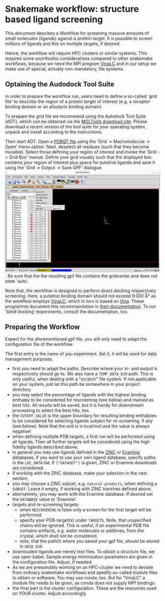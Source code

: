 # Snakemake workflow: structure based ligand screening

This document descibes a Workflow for screening massive amounts of small molecules (ligands) against a protein target. It is possible to screen millions of ligands and this on multiple targets, if desired. 

Hence, the workflow will require HPC clusters or similar systems. This requires some unorthodox considerations compared to other snakemake workflows, because we need the MPI program [VinaLC](https://github.com/XiaohuaZhangLLNL/VinaLC) and in our setup we make use of special, actually non-mandatory, file systems.


## Optaining the Audodock Tool Suite

In order to prepare the workflow run, users need to define a so-called 'grid file' to describe the region of a protein target of interest (e.g. a receptor binding domain or an allosteric binding domain). 

To prepare the grid file we recommend using the Autodock Tool Suite (ADT), which can be obtained via the [MGLTools download site](https://ccsb.scripps.edu/mgltools/downloads/). Please download a recent version of the tool suite for your operating system, unpack and install according to the instructions.

Then start ADT. Open a [PDBQT file](https://userguide.mdanalysis.org/1.0.0/formats/reference/pdbqt.html#pdbqt-specification) using the 'Grid -> Macromolecule -> Open' menu option. Next, deselect all residues (such that they become invisible). Select those defining your region of interest and invoke the 'Grid -> Grid Box' menue. Define your grid visually such that the displayed box contains your region of interest plus space for putative ligands and save it using the 'Grid -> Output -> Save GPF' dialogue. !['Grid -> Output -> Save GPF' dialogue.](images/saving_gpf.png "How to save a gpf file using ADT"). Be sure that the the resulting gpf file contains the gridcenter and does not state 'auto'.



Note that, the workflow is designed to perform direct docking respectively screening. Here, a putative binding domain should not exceed 9.000 Å³ as the workflow employs [VinaLC](https://github.com/XiaohuaZhangLLNL/VinaLC), which in turn is based on [Vina](https://vina.scripps.edu/). These programms document this recommandation in [their documentation](https://vina.scripps.edu/manual/). To run 'blind docking' experiments, consult the documentation, too.

## Preparing the Workflow

Expect for the aforementioned gpf file, you will only need to adapt the configuration file of the workflow. 

The first entry is the name of you experiment. Set it, it will be used for data management purposes.

- first you need to adapt the paths. Describe where your in- and output is respectivelly should go to. We also have a `TEMP_DATA_DIR` path. This is only useful, when dealing with a "scratch" file system. If not applicable on your system, just let this path be somewhere in your project directory.
- you may select the percentage of ligands with the highest binding enthalpy to be considered for rescreening (see below) and marked as best hits. All results will be saved, but it is handy for downstream processing to select the best hits, too.
- the `CUTOFF_VALUE` is the upper boundary for resulting binding enthalpies to be considered for selecting ligands subject for re-screening, if any (see below). Note that the unit is in kcal/mol and the value is always negative!
- when defining multiple PDB targets, a first run will be performed using all ligands. Then all further targets will be considered using the high fidelity ligands described above.
- in general you may use ligands defined in the [ZINC](https://zinc.docking.org/) or [Enamine](https://enamine.net/compound-collections/real-compounds/real-database) databases. If you want to use your own ligand database, specify paths in the `LOC_DATA` list. If `["DATASET"]` is given, ZINC or Enamine downloads are considered.
- if working with the ZINC database, make your selection in the next section.
- you may choose a ZINC subset, e.g. `natural-products`, when defining a `SUBSET`. Leave it empty, if working with ZINC tranches defined above.
- alternatively, you may work with the Enamine database. If desired set the `DATABASE` value to 'Enamine'.
- targets and re-screening targets:
  - when `RESCREENING` is false only a screen for the first target will be performed
  - specify your PDB-target(s) under `TARGETS`. Note, that unspecified chains will be ignored. This is useful, if an experimental PDB file contains artifacts, e.g. water molecules or additives, from the crystal, which shall not be considered.
  - note, that the path(!) where you saved your gpf file, should be stored in `GRID_DIR`.
- downloaded ligands are merely text files. To obtain a structure file, we use open babel. Sample energy minimization parameters are given in the configuration file. Adjust, if needed.
- As we are presumably working on an HPC-cluster we need to deviate from ordinary snakemake workflows and spedify so-called module files to obtain or software. You may use conda, too. But for "VinaLC" a module file needs to be given, as conda does not supply MPI bindings.
- the final part is the cluster configuration. These are the resources used on YOUR cluster. Adjust accordingly.
